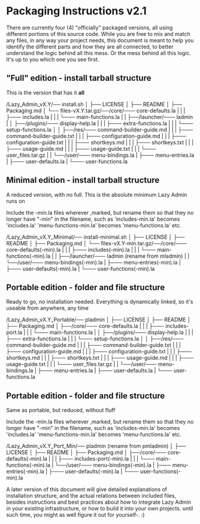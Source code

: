# Packaging Instructions v2.1

There are currently four (4) "officially" packaged versions, all using different portions of this source code. While you are free to mix and match any files, in any way your project needs, this document is meant to help you identify the different parts and how they are all connected, to better understand the logic behind all this mess. Or the mess behind all this logic. It's up to you which one you see first.


## "Full" edition - install tarball structure

This is the version that has it **all**


/Lazy_Admin_vX.Y/── install.sh
                │
                ├── LICENSE
                │
                ├── README
                │
                ├── Packaging.md
                │
                └── files-vX.Y.tar.gz/──/core/─── core-defaults.la
                                     |       |
                                     |       ├─── includes.la
                                     |       |
                                     |       └─── main-functions.la
                                     |
                                     |
                                     ├──/launcher/─── ladmin
                                     |
                                     │
                                     ├──/plugins/─── display-help.la
                                     |          |
                                     |          ├─── extra-functions.la
                                     |          |
                                     |          └─── setup-functions.la
                                     │
                                     │
                                     ├──/res/─── command-builder-guide.md
                                     |      |
                                     |      ├─── command-builder-guide.txt
                                     |      |
                                     |      ├─── configuration-guide.md
                                     |      |
                                     |      ├─── configuration-guide.txt
                                     |      |
                                     |      ├─── shortkeys.md
                                     |      |
                                     |      ├─── shortkeys.txt
                                     |      |
                                     |      ├─── usage-guide.md
                                     |      |
                                     |      ├─── usage-guide.txt
                                     |      |
                                     |      └─── user_files.tar.gz
                                     |
                                     |
                                     └──/user/─── menu-bindings.la
                                             |
                                             ├─── menu-entries.la
                                             |
                                             ├─── user-defaults.la
                                             |
                                             └─── user-functions.la



## Minimal edition - install tarball structure

A reduced version, with no full. This is the absolute minimum Lazy Admin runs on

Include the -min.la files wherever ,marked, but rename them so that they no longer have "-min" in the filename, such as 
'includes-min.la' becomes 'includes.la'
'menu-functions-min.la' becomes 'menu-functions.la'
etc.

/Lazy_Admin_vX.Y_Minimal/── install-minimal.sh
                        │
                        ├── LICENSE
                        │
                        ├── README
                        │
                        ├── Packaging.md
                        │
                        └── files-vX.Y-min.tar.gz/──/core/─── core-defaults(-min).la
                                                 |       |
                                                 |       ├─── includes(-min).la
                                                 |       |
                                                 |       └─── main-functions(-min).la
                                                 |
                                                 |
                                                 ├──/launcher/─── ladmin (rename from mladmin)
                                                 |
                                                 |
                                                 └──/user/─── menu-bindings(-min).la
                                                         |
                                                         ├─── menu-entries(-min).la
                                                         |
                                                         ├─── user-defaults(-min).la
                                                         |
                                                         └─── user-functions(-min).la


## Portable edition - folder and file structure

Ready to go, no installation needed. Everything is dynamically linked, so it's useable from anywhere, any time

/Lazy_Admin_vX.Y_Portable/── pladmin
                         │
                         ├── LICENSE
                         │
                         ├── README
                         │
                         ├── Packaging.md
                         │
                         ├──/core/─── core-defaults.la
                         |       |
                         |       ├─── includes-port.la
                         |       |
                         |       └─── main-functions.la
                         |
                         │
                         ├──/plugins/─── display-help.la
                         |          |
                         |          ├─── extra-functions.la
                         |          |
                         |          └─── setup-functions.la
                         │
                         │
                         ├──/res/─── command-builder-guide.md
                         |      |
                         |      ├─── command-builder-guide.txt
                         |      |
                         |      ├─── configuration-guide.md
                         |      |
                         |      ├─── configuration-guide.txt
                         |      |
                         |      ├─── shortkeys.md
                         |      |
                         |      ├─── shortkeys.txt
                         |      |
                         |      ├─── usage-guide.md
                         |      |
                         |      ├─── usage-guide.txt
                         |      |
                         |      └─── user_files.tar.gz
                         |
                         |
                         └──/user/─── menu-bindings.la
                                 |
                                 ├─── menu-entries.la
                                 |
                                 ├─── user-defaults.la
                                 |
                                 └─── user-functions.la


## Portable edition - folder and file structure

Same as portable, but reduced, without fluff

Include the -min.la files wherever ,marked, but rename them so that they no longer have "-min" in the filename, such as 
'includes-min.la' becomes 'includes.la'
'menu-functions-min.la' becomes 'menu-functions.la'
etc.

/Lazy_Admin_vX.Y_Port_Min/── pladmin (rename from pmladmin)
                         │
                         ├── LICENSE
                         │
                         ├── README
                         │
                         ├── Packaging.md
                         │
                         ├──/core/─── core-defaults(-min).la
                         |       |
                         |       ├─── includes-port(-min).la
                         |       |
                         |       └─── main-functions(-min).la
                         |
                         └──/user/─── menu-bindings(-min).la
                                 |
                                 ├─── menu-entries(-min).la
                                 |
                                 ├─── user-defaults(-min).la
                                 |
                                 └─── user-functions(-min).la

A later version of this document will give detailed explanations of installation structure, and the actual relations between included files, besides instructions and best practices about how to integrate Lazy Admin in your existing infrastructure, or how to build it into your own projects. until such time, you might as well figure it out for yourself-. :)
